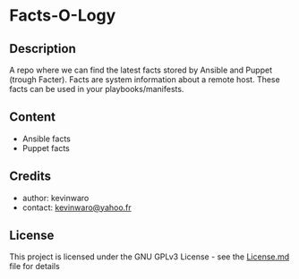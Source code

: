 # Facts-O-Logy

## Description

A repo where we can find the latest facts stored by Ansible and Puppet (trough Facter). Facts are system information
about a remote host. These facts can be used in your playbooks/manifests.

## Content

* Ansible facts
* Puppet facts

## Credits

* author: kevinwaro
* contact: kevinwaro@yahoo.fr

## License

This project is licensed under the GNU GPLv3 License - see the [License.md](License.md) file for details
